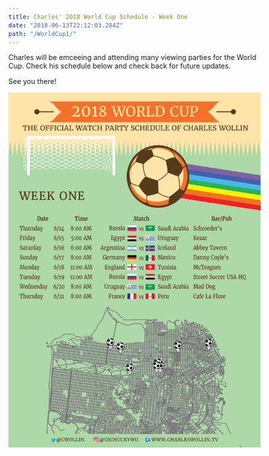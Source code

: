 ```yaml
---
title: Charles' 2018 World Cup Schedule - Week One
date: "2018-06-13T22:12:03.284Z"
path: "/WorldCup1/"
---
```

Charles will be emceeing and attending many viewing parties for the World Cup.  Check his schedule below and check back for future updates.

See you there!



![Charles Schedule](./wc.png)
